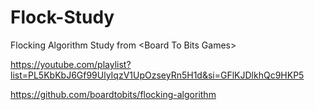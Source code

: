 # Flock-Study
Flocking Algorithm Study from &lt;Board To Bits Games>

https://youtube.com/playlist?list=PL5KbKbJ6Gf99UlyIqzV1UpOzseyRn5H1d&si=GFlKJDlkhQc9HKP5

https://github.com/boardtobits/flocking-algorithm
